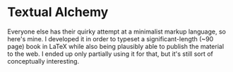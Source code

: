 Textual Alchemy
===============

Everyone else has their quirky attempt at a minimalist markup language, so
here's mine.  I developed it in order to typeset a significant-length (~90 page)
book in LaTeX while also being plausibly able to publish the material to the
web.  I ended up only partially using it for that, but it's still sort of
conceptually interesting.
